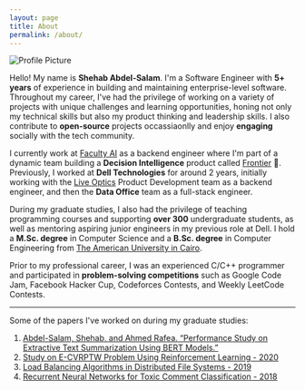 ```yaml
---
layout: page
title: About
permalink: /about/
---
```


<img src="{{ site.baseurl }}/assets/Shehab.jpg" title="Profile Picture" class="profile">

Hello! My name is **Shehab Abdel-Salam**. I'm a Software Engineer with **5+ years** of experience in building and maintaining enterprise-level software. Throughout my career, I've had the privilege of working on a variety of projects with unique challenges and learning opportunities, honing not only my technical skills but also my product thinking and leadership skills. I also contribute to **open-source** projects occassiaonlly and enjoy **engaging** socially with the tech community.

I currently work at [Faculty AI][company] as a backend engineer where I'm part of a dynamic team building a **Decision Intelligence** product called [Frontier][frontier] 🚀. Previously, I worked at **Dell Technologies** for around 2 years, initially working with the [Live Optics][liveoptics] Product Development team as a backend engineer, and then the **Data Office** team as a full-stack engineer.

During my graduate studies, I also had the privilege of teaching programming courses and supporting **over 300** undergraduate students, as well as mentoring aspiring junior engineers in my previous role at Dell. I hold a **M.Sc. degree** in Computer Science and a **B.Sc. degree** in Computer Engineering from [The American University in Cairo][University].

Prior to my professional career, I was an experienced C/C++ programmer and participated in **problem-solving competitions** such as Google Code Jam, Facebook Hacker Cup, Codeforces Contests, and Weekly LeetCode Contests.

---

Some of the papers I've worked on during my graduate studies:

1. [Abdel-Salam, Shehab, and Ahmed Rafea. “Performance Study on Extractive Text Summarization Using BERT Models.”](https://www.mdpi.com/2078-2489/13/2/67)
2. [Study on E-CVRPTW Problem Using Reinforcement Learning - 2020](https://drive.google.com/file/d/1S66LT3kInvsubYGUlW4S78QJWLESqap3/view?usp=sharing)
3. [Load Balancing Algorithms in Distributed File Systems - 2019](https://drive.google.com/file/d/1uwlMDUGlllPCa1riIjcvhv8-sL7gsdoJ/view?usp=sharing)
4. [Recurrent Neural Networks for Toxic Comment Classification - 2018](https://github.com/shehab-as/ToxicCommentClassification)

[linkedin]: https://www.linkedin.com/in/shehab-abdel-salam-0a12ab97/
[github]: https://github.com/shehab-as
[company]: https://faculty.ai
[university]: https://www.aucegypt.edu
[liveoptics]: https://liveoptics.com
[frontier]: https://faculty.ai/frontier